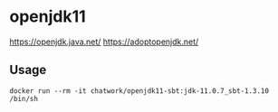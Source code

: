 # openjdk11
https://openjdk.java.net/
https://adoptopenjdk.net/

## Usage
```
docker run --rm -it chatwork/openjdk11-sbt:jdk-11.0.7_sbt-1.3.10 /bin/sh
```
